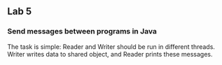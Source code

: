 ## Lab 5
### Send messages between programs in Java

The task is simple: Reader and Writer should be run in different threads. Writer writes data to shared object, and Reader prints these messages.
